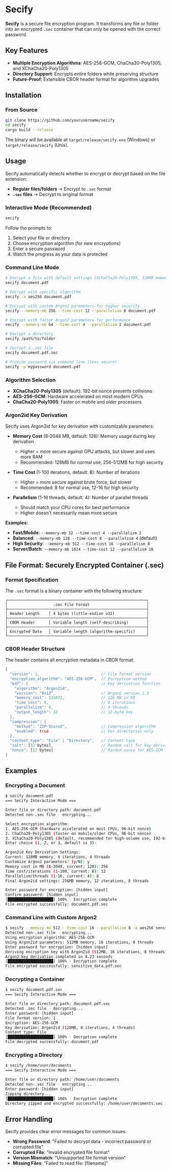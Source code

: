 # Secify

**Secify** is a secure file encryption program. It transforms any file or folder into an encrypted `.sec` container that can only be opened with the correct password.

## Key Features

- **Multiple Encryption Algorithms**: AES-256-GCM, ChaCha20-Poly1305, and XChaCha20-Poly1305
- **Directory Support**: Encrypts entire folders while preserving structure
- **Future-Proof**: Extensible CBOR header format for algorithm upgrades

## Installation

### From Source
```bash
git clone https://github.com/yourusername/secify
cd secify
cargo build --release
```

The binary will be available at `target/release/secify.exe` (Windows) or `target/release/secify` (Unix).

## Usage

Secify automatically detects whether to encrypt or decrypt based on the file extension:
- **Regular files/folders** → Encrypt to `.sec` format
- **`.sec` files** → Decrypt to original format

### Interactive Mode (Recommended)
```bash
secify
```

Follow the prompts to:
1. Select your file or directory
2. Choose encryption algorithm (for new encryptions)
3. Enter a secure password
4. Watch the progress as your data is protected

### Command Line Mode
```bash
# Encrypt a file with default settings (XChaCha20-Poly1305, 128MB memory, 8 iterations, 4 threads)
secify document.pdf

# Encrypt with specific algorithm
secify -a aes256 document.pdf

# Encrypt with custom Argon2 parameters for higher security
secify --memory-mb 256 --time-cost 12 --parallelism 8 document.pdf

# Encrypt with faster Argon2 parameters for performance
secify --memory-mb 64 --time-cost 4 --parallelism 2 document.pdf

# Encrypt a directory
secify /path/to/folder

# Decrypt a .sec file
secify document.pdf.sec

# Provide password via command line (less secure)
secify -p mypassword document.pdf
```

### Algorithm Selection
- **XChaCha20-Poly1305** (default): 192-bit nonce prevents collisions
- **AES-256-GCM**: Hardware accelerated on most modern CPUs
- **ChaCha20-Poly1305**: Faster on mobile and older processors

### Argon2id Key Derivation
Secify uses Argon2id for key derivation with customizable parameters:

- **Memory Cost** (8-2048 MB, default: 128): Memory usage during key derivation
  - Higher = more secure against GPU attacks, but slower and uses more RAM
  - Recommended: 128MB for normal use, 256-512MB for high security

- **Time Cost** (1-100 iterations, default: 8): Number of iterations
  - Higher = more secure against brute force, but slower
  - Recommended: 8 for normal use, 12-16 for high security

- **Parallelism** (1-16 threads, default: 4): Number of parallel threads
  - Should match your CPU cores for best performance
  - Higher doesn't necessarily mean more secure

**Examples:**
- **Fast/Mobile**: `--memory-mb 32 --time-cost 4 --parallelism 2`
- **Balanced**: `--memory-mb 128 --time-cost 8 --parallelism 4` (default)
- **High Security**: `--memory-mb 512 --time-cost 16 --parallelism 8`
- **Server/Batch**: `--memory-mb 1024 --time-cost 12 --parallelism 16`

## File Format: Securely Encrypted Container (.sec)

### Format Specification

The `.sec` format is a binary container with the following structure:

```
┌─────────────────────────────────────────────────────────────┐
│                    .sec File Format                         │
├─────────────────────────────────────────────────────────────┤
│ Header Length    │ 4 bytes (little-endian u32)              │
├─────────────────────────────────────────────────────────────┤
│ CBOR Header      │ Variable length (self-describing)        │
├─────────────────────────────────────────────────────────────┤
│ Encrypted Data   │ Variable length (algorithm-specific)     │
└─────────────────────────────────────────────────────────────┘
```

### CBOR Header Structure

The header contains all encryption metadata in CBOR format:

```rust
{
  "version": 1,                           // File format version
  "encryption_algorithm": "AES-256-GCM",  // Encryption method
  "kdf": {                                // Key derivation function
    "algorithm": "Argon2id",
    "version": "0x13",                    // Argon2 version 1.3
    "memory_cost": 131072,                // 128 MB in KB
    "time_cost": 8,                       // 8 iterations
    "parallelism": 4,                     // 4 threads
    "output_length": 32                   // 32-byte key
  },
  "compression": {
    "method": "ZIP-Stored",               // Compression algorithm
    "enabled": true                       // For directories only
  },
  "content_type": "File" | "Directory",   // Content type
  "salt": [32 bytes],                     // Random salt for key derivation
  "nonce": [12 bytes]                     // Random nonce for AES-GCM
}
```

## Examples

### Encrypting a Document
```bash
$ secify document.pdf
=== Secify Interactive Mode ===

Enter file or directory path: document.pdf
Detected non-.sec file - encrypting...

Select encryption algorithm:
1. AES-256-GCM (hardware accelerated on most CPUs, 96-bit nonce)
2. ChaCha20-Poly1305 (faster on mobile/older CPUs, 96-bit nonce)
3. XChaCha20-Poly1305 (default, recommended for high-volume use, 192-bit nonce)
Enter choice (1, 2, or 3, default is 3): 

Argon2id Key Derivation Settings:
Current: 128MB memory, 8 iterations, 4 threads
Customize Argon2 parameters? (y/N): y
Memory cost in MB (8-2048, current: 128): 256
Time cost/iterations (1-100, current: 8): 12
Parallelism/threads (1-16, current: 4): 8
Final Argon2id settings: 256MB memory, 12 iterations, 8 threads

Enter password for encryption: [hidden input]
Confirm password: [hidden input]
[████████████████████] 100% - Encryption complete
File encrypted successfully: document.pdf.sec
```

### Command Line with Custom Argon2
```bash
$ secify --memory-mb 512 --time-cost 16 --parallelism 8 -a aes256 sensitive_data.pdf
Detected non-.sec file - encrypting...
Using encryption algorithm: AES-256-GCM
Using Argon2id parameters: 512MB memory, 16 iterations, 8 threads
Enter password for encryption: [hidden input]
Deriving encryption key with Argon2id (512MB, 16 iterations, 8 threads)...
Argon2 key derivation completed in 4.23 seconds
[████████████████████] 100% - Encryption complete
File encrypted successfully: sensitive_data.pdf.sec
```

### Decrypting a Container
```bash
$ secify document.pdf.sec
=== Secify Interactive Mode ===

Enter file or directory path: document.pdf.sec
Detected .sec file - decrypting...
Enter password: [hidden input]
File format version: 1
Encryption: AES-256-GCM
Key derivation: Argon2id (128MB, 8 iterations, 4 threads)
Content type: File
[████████████████████] 100% - Decryption complete
File decrypted successfully: document.pdf
```

### Encrypting a Directory
```bash
$ secify /home/user/documents
=== Secify Interactive Mode ===

Enter file or directory path: /home/user/documents
Detected non-.sec file - encrypting...
Enter password: [hidden input]
Zipping directory...
[████████████████████] 100% - Encryption complete
Directory zipped and encrypted successfully: /home/user/documents.sec
```

## Error Handling

Secify provides clear error messages for common issues:

- **Wrong Password**: "Failed to decrypt data - incorrect password or corrupted file"
- **Corrupted File**: "Invalid encrypted file format"
- **Version Mismatch**: "Unsupported file format version"
- **Missing Files**: "Failed to read file: [filename]"


